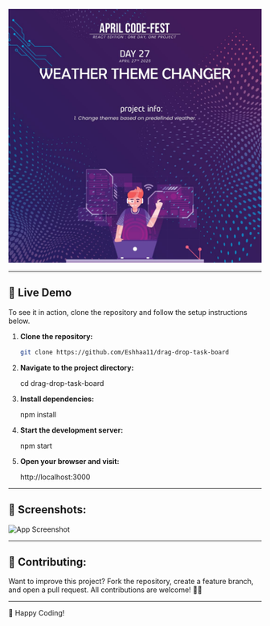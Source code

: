 ![App Screenshot](src/assets/Weather.jpg)

---

## 🚀 Live Demo
To see it in action, clone the repository and follow the setup instructions below.

1. **Clone the repository:**

   ```bash
   git clone https://github.com/Eshhaa11/drag-drop-task-board

2. **Navigate to the project directory:**

   cd drag-drop-task-board

3. **Install dependencies:**

   npm install

4. **Start the development server:**

   npm start

5. **Open your browser and visit:**

   http://localhost:3000

---

 ## 🎨 Screenshots:
 ![App Screenshot](src/assets/image.png)


 ---

 ## 🤝 Contributing:
 Want to improve this project? Fork the repository, create a feature branch, and open a pull request. All contributions are welcome! 🚀✨
 
 ---

 🎉 Happy Coding!
